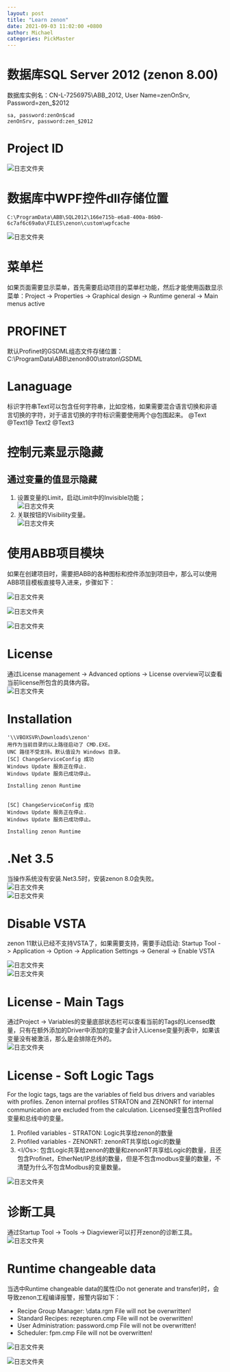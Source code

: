 ```yaml
---
layout: post
title: "Learn zenon"
date: 2021-09-03 11:02:00 +0800
author: Michael
categories: PickMaster
---
```


# 数据库SQL Server 2012 (zenon 8.00)
数据库实例名：CN-L-7256975\ABB_2012, User Name=zenOnSrv, Password=zen_$2012

	sa, password:zenOn$cad
	zenOnSrv, password:zen_$2012


# Project ID
![日志文件夹](/assets/pickmaster/ProjectID.png) 

# 数据库中WPF控件dll存储位置
	C:\ProgramData\ABB\SQL2012\166e715b-e6a8-400a-86b0-6c7af6c69a0a\FILES\zenon\custom\wpfcache
![日志文件夹](/assets/pickmaster/SQL2012wpfcache.png) 

# 菜单栏
如果页面需要显示菜单，首先需要启动项目的菜单栏功能，然后才能使用函数显示菜单：Project -> Properties -> Graphical design -> Runtime general -> Main menus active

# PROFINET
默认Profinet的GSDML组态文件存储位置：C:\ProgramData\ABB\zenon800\straton\GSDML

# Lanaguage
标识字符串Text可以包含任何字符串，比如空格，如果需要混合语言切换和非语言切换的字符，对于语言切换的字符标识需要使用两个@包围起来。
	@Text
	@Text1@ Text2 @Text3

# 控制元素显示隐藏
## 通过变量的值显示隐藏
1. 设置变量的Limit，启动Limit中的Invisible功能；  
![日志文件夹](/assets/pickmaster/VariableLimit.png)  
1. 关联按钮的Visibility变量。  
![日志文件夹](/assets/pickmaster/ButtonVisibilityByVariableLimit.png)  

# 使用ABB项目模块
如果在创建项目时，需要把ABB的各种图标和控件添加到项目中，那么可以使用ABB项目模板直接导入进来，步骤如下：

![日志文件夹](/assets/pickmaster/starteditorwizards-ABBProject.png)  

![日志文件夹](/assets/pickmaster/ABBProjectConfigurationWizard.png)  

![日志文件夹](/assets/pickmaster/ABB_UIs.png)

# License
通过License management -> Advanced options -> License overview可以查看当前license所包含的具体内容。  
![日志文件夹](/assets/pickmaster/zenonLicense.png)

# Installation
	'\\VBOXSVR\Downloads\zenon'
	用作为当前目录的以上路径启动了 CMD.EXE。
	UNC 路径不受支持。默认值设为 Windows 目录。
	[SC] ChangeServiceConfig 成功
	Windows Update 服务正在停止.
	Windows Update 服务已成功停止。
	
	Installing zenon Runtime


	[SC] ChangeServiceConfig 成功
	Windows Update 服务正在停止.
	Windows Update 服务已成功停止。
	
	Installing zenon Runtime

# .Net 3.5
当操作系统没有安装.Net3.5时，安装zenon 8.0会失败。  
![日志文件夹](/assets/zenon/InstallationFailed.png)  
![日志文件夹](/assets/zenon/DotNet3.5.png)  

# Disable VSTA
zenon 11默认已经不支持VSTA了，如果需要支持，需要手动启动: Startup Tool -> Application -> Option -> Application Settings -> General -> Enable VSTA

![日志文件夹](/assets/zenon/EnableVSTA.png)  
![日志文件夹](/assets/zenon/VSTACancelled.png)  

# License - Main Tags
通过Project -> Variables的变量底部状态栏可以查看当前的Tags的Licensed数量，只有在额外添加的Driver中添加的变量才会计入License变量列表中，如果该变量没有被激活，那么是会排除在外的。  
![日志文件夹](/assets/zenon/MainLicenseTags.png) 

# License - Soft Logic Tags
For the logic tags, tags are the variables of field bus drivers and variables with profiles. Zenon internal profiles STRATON and ZENONRT for internal communication are excluded from the calculation. Licensed变量包含Profiled变量和总线中的变量。  

1. Profiled variables - STRATON: Logic共享给zenon的数量
2. Profiled variables - ZENONRT: zenonRT共享给Logic的数量
3. <I/Os>: 包含Logic共享给zenon的数量和zenonRT共享给Logic的数量，且还包含Profinet，EtherNet/IP总线的数量，但是不包含modbus变量的数量，不清楚为什么不包含Modbus的变量数量。

![日志文件夹](/assets/zenon/ProfiledIOVariables.png)  

# 诊断工具
通过Startup Tool -> Tools -> Diagviewer可以打开zenon的诊断工具。  
![日志文件夹](/assets/zenon/DiagViewerTools.png)  

# Runtime changeable data
当选中Runtime changeable data的属性(Do not generate and transfer)时，会导致zenon工程编译报警，报警内容如下：

- Recipe Group Manager: \data.rgm File will not be overwritten!
- Standard Recipes: rezepturen.cmp File will not be overwritten!
- User Administration: password.cmp File will not be overwritten!
- Scheduler: fpm.cmp File will not be overwritten!

![日志文件夹](/assets/zenon/Runtimechangeabledata.png)  

![日志文件夹](/assets/zenon/data_rgm.png)  